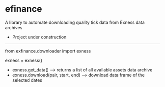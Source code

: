 # efinance
A library to automate downloading quality tick data from Exness data archives

+ Project under construction

------

from exfinance.downloader import exness

exness = exness()

- exness.get_data() --> returns a list of all available assets data archive 
- exness.download(pair, start, end) --> download data frame of the selected dates
